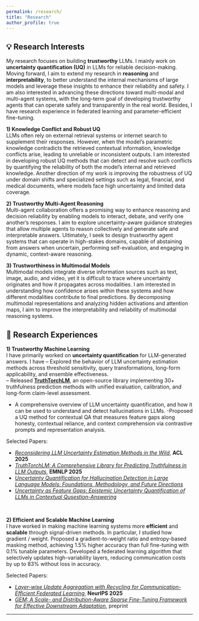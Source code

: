 ```yaml
---
permalink: /research/
title: "Research"
author_profile: true
---
```



## 💡 Research Interests

My research focuses on building **trustworthy** LLMs. I mainly work on **uncertainty quantification (UQ)** in LLMs for reliable decision-making. Moving forward, I aim to extend my research in **reasoning** and **interpretability**, to better understand the internal mechanisms of large models and leverage these insights to enhance their reliability and safety. I am also interested in advancing these directions toward multi-modal and multi-agent systems, with the long-term goal of developing trustworthy agents that can operate safely and transparently in the real world. Besides, I have research experience in federated learning and parameter-efficient fine-tuning.

**1) Knowledge Conflict and Robust UQ**  
LLMs often rely on external retrieval systems or internet search to supplement their responses. However, when the model’s parametric knowledge contradicts the retrieved contextual information, knowledge conflicts arise, leading to unreliable or inconsistent outputs. I am interested in developing robust UQ methods that can detect and resolve such conflicts by quantifying the reliability of both the model’s internal and retrieved knowledge. Another direction of my work is improving the robustness of UQ under domain shifts and specialized settings such as legal, financial, and medical documents, where models face high uncertainty and limited data coverage.

**2) Trustworthy Multi-Agent Reasoning**  
Multi-agent collaboration offers a promising way to enhance reasoning and decision reliability by enabling models to interact, debate, and verify one another’s responses. I aim to explore uncertainty-aware guidance strategies that allow multiple agents to reason collectively and generate safe and interpretable answers. Ultimately, I seek to design trustworthy agent systems that can operate in high-stakes domains, capable of abstaining from answers when uncertain, performing self-evaluation, and engaging in dynamic, context-aware reasoning.

**3) Trustworthiness in Multimodal Models**  
Multimodal models integrate diverse information sources such as text, image, audio, and video, yet it is difficult to trace where uncertainty originates and how it propagates across modalities. I am interested in understanding how confidence arises within these systems and how different modalities contribute to final predictions. By decomposing multimodal representations and analyzing hidden activations and attention maps, I aim to improve the interpretability and reliability of multimodal reasoning systems. 


## 🔬 Research Experiences

**1) Trustworthy Machine Learning**  
I have primarily worked on **uncertainty quantification** for LLM-generated answers. I have 
– Explored the behavior of LLM uncertainty estimation methods across threshold sensitivity, query transformations, long-form applicability, and ensemble effectiveness.  
– Released [**TruthTorchLM**](https://github.com/Ybakman/TruthTorchLM), an open-source library implementing 30+ truthfulness prediction methods with unified evaluation, calibration, and long-form claim-level assessment.
- A comprehensive overview of LLM uncertainty quantification, and how it can be used to understand and detect hallucinations in LLMs.
-Proposed a UQ method for contextual QA that measures feature gaps along honesty, contextual reliance, and context comprehension via contrastive prompts and representation analysis.

Selected Papers:
- [*Reconsidering LLM Uncertainty Estimation Methods in the Wild*](https://arxiv.org/abs/2506.01114), **ACL 2025** 
- [*TruthTorchLM: A Comprehensive Library for Predicting Truthfulness in LLM Outputs*](https://arxiv.org/abs/2507.08203), **EMNLP 2025** 
- [*Uncertainty Quantification for Hallucination Detection in Large Language Models: Foundations, Methodology, and Future Directions*](https://arxiv.org/abs/2510.12040) 
- [*Uncertainty as Feature Gaps: Epistemic Uncertainty Quantification of LLMs in Contextual Qusestion-Answering*](https://arxiv.org/abs/2510.02671) 

<br>

**2) Efficient and Scalable Machine Learning**  
I have worked in making machine learning systems more **efficient** and **scalable** through signal-driven methods. In particular, I studied how gradient / weight. Proposed a gradient-to-weight ratio and entropy-based masking method, achieving 1.5% higher accuracy than full fine-tuning with 0.1% tunable parameters. Developed a federated learning algorithm that selectively updates high-variability layers, reducing communication costs by up to 83% without loss in accuracy. 

Selected Papers:  
- [*Layer-wise Update Aggregation with Recycling for Communication-Efficient Federated Learning*](https://www.arxiv.org/abs/2503.11146), **NeurIPS 2025**
- [*GEM: A Scale- and Distribution-Aware Sparse Fine-Tuning Framework for Effective Downstream Adaptation*](https://arxiv.org/abs/2508.16191), preprint

---

<!--
---
## 🌱 Ongoing Research (Coming soon!)

**Scale-Aware and Distribution-Sensitive Fine-Tuning**  
A parameter scale-aware and layer distribution-sensitive parameter-efficient fine-tuning framework

**In-Context Uncertainty Estimation**  
Uncertainty Quantification on knowledge conflict scenarios

**Foundational Modeling for AC-OPF with Federated Learning**  
Building a foundational GNN-based model for solving AC Optimal Power Flow (AC-OPF) problems using federated learning
-->
